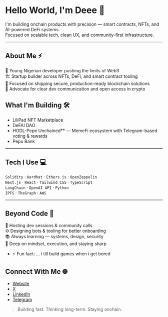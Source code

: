 # Hello World, I'm Deee 👋   
I'm building onchain products with precision — smart contracts, NFTs, and AI-powered DeFi systems.  
Focused on scalable tech, clean UX, and community-first infrastructure.

---

## About Me ⚡

🧠 Young Nigerian developer pushing the limits of Web3  
🏗️ Startup builder across NFTs, DeFi, and smart contract tooling  
🧱 Focused on shipping secure, production-ready blockchain solutions  
📣 Advocate for clear dev communication and open access in crypto


## What I'm Building 🛠

- LiliPad NFT Marketplace
- DeFAI DAO
- HODL-Pepe Unchained** — MemeFi ecosystem with Telegram-based voting & rewards
- Pepu Bank

---

## Tech I Use 💻

`Solidity` · `Hardhat` · `Ethers.js` · `OpenZeppelin`  
`Next.js` · `React` · `Tailwind CSS` · `TypeScript`  
`LangChain` · `OpenAI API` · `Python`  
`IPFS` · `TheGraph` · `AWS`

---

## Beyond Code 🎯

🎤 Hosting dev sessions & community calls  
⚙️ Designing bots & tooling for better onboarding  
📚 Always learning — systems, design, security  
🧠 Deep on mindset, execution, and staying sharp
- ⚡ Fun fact: ... i till build games when i get bored



## Connect With Me 🌐  
- [Website](https://succulent-gargoyle-edb.notion.site/Building-Onchain-with-Dee-1f80546402d480d9a3d3fd069dd7c70b)  
- [X ](https://x.com/deeakpan)  
- [LinkedIn](https://linkedin.com/in/deeakpan)  
- [Telegram](https://t.me/d2eakpan)


> Building fast. Thinking long-term. Staying onchain.

